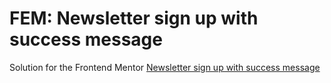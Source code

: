 # FEM: Newsletter sign up with success message

Solution for the Frontend Mentor [Newsletter sign up with success message](https://www.frontendmentor.io/challenges/newsletter-signup-form-with-success-message-3FC1AZbNrv)